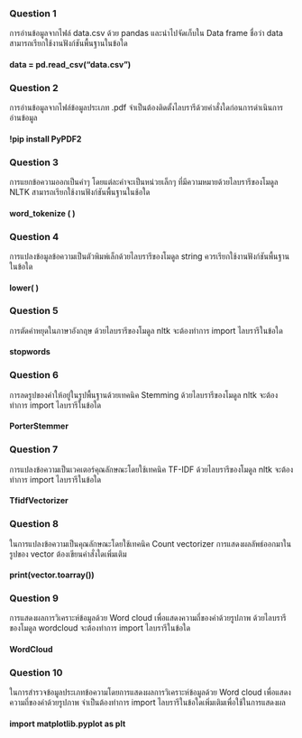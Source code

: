 ### Question 1
การอ่านข้อมูลจากไฟล์ data.csv ด้วย pandas และนำไปจัดเก็บใน Data frame ชื่อว่า data สามารถเรียกใช้งานฟังก์ชันพื้นฐานในข้อใด
#### data = pd.read_csv(“data.csv”) 

### Question 2
การอ่านข้อมูลจากไฟล์ข้อมูลประเภท .pdf จำเป็นต้องติดตั้งไลบรารีด้วยคำสั่งใดก่อนการดำเนินการอ่านข้อมูล
#### !pip install PyPDF2

### Question 3
การแยกข้อความออกเป็นคำๆ โดยแต่ละคำจะเป็นหน่วยเล็กๆ ที่มีความหมายด้วยไลบรารีของโมดูล NLTK สามารถเรียกใช้งานฟังก์ชันพื้นฐานในช้อใด
#### word_tokenize ( ) 

### Question 4
การแปลงข้อมูลข้อความเป็นตัวพิมพ์เล็กด้วยไลบรารีของโมดูล string ควรเรียกใช้งานฟังก์ชันพื้นฐานในข้อใด
#### lower( ) 

### Question 5
การตัดคำหยุดในภาษาอังกฤษ  ด้วยไลบรารีของโมดูล nltk จะต้องทำการ import ไลบรารีในข้อใด
#### stopwords 

### Question 6
การลดรูปของคำให้อยู่ในรูปพื้นฐานด้วยเทคนิค Stemming ด้วยไลบรารีของโมดูล nltk จะต้องทำการ import ไลบรารีในข้อใด
#### PorterStemmer 

### Question 7
การแปลงข้อความเป็นเวคเตอร์คุณลักษณะโดยใช้เทคนิค TF-IDF ด้วยไลบรารีของโมดูล nltk จะต้องทำการ import ไลบรารีในข้อใด
#### TfidfVectorizer 

### Question 8
ในการแปลงข้อความเป็นคุณลักษณะโดยใช้เทคนิค Count vectorizer การแสดงผลลัพธ์ออกมาในรูปของ vector ต้องเขียนคำสั่งใดเพิ่มเติม
#### print(vector.toarray()) 

### Question 9
การแสดงผลการวิเคราะห์ข้อมูลด้วย Word cloud เพื่อแสดงความถี่ของคำด้วยรูปภาพ ด้วยไลบรารีของโมดูล wordcloud จะต้องทำการ import ไลบรารีในข้อใด
#### WordCloud 

### Question 10
ในการสำรวจข้อมูลประเภทข้อความโดยการแสดงผลการวิเคราะห์ข้อมูลด้วย Word cloud เพื่อแสดงความถี่ของคำด้วยรูปภาพ จำเป็นต้องทำการ import ไลบรารีในข้อใดเพิ่มเติมเพื่อใช้ในการแสดงผล
#### import matplotlib.pyplot as plt 

 








